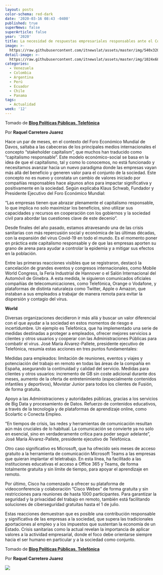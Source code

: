 ```yaml
---
layout: posts
color-schema: red-dark
date: '2020-03-16 08:43 -0400'
published: true
superNews: false
superArticle: false
year: '2020'
title: La necesidad de respuestas empresariales responsables ante el Covid-19
image: >-
  https://raw.githubusercontent.com/itnewslat/assets/master/img/540x320/Mundo-Conectado-p.jpg
detail-image: >-
  https://raw.githubusercontent.com/itnewslat/assets/master/img/1024x680/Mundo-Conectado-g.jpg
categories:
  - Venezuela
  - Colombia
  - Argentina
  - Perú
  - Ecuador
  - Chile
  - Panama
tags:
  - Actualidad
week: '12'
---
```

Tomado de **[Blog Políticas Públicas, Telefónica](https://www.telefonica.com/es/web/public-policy/blog/articulo/-/blogs/la-necesidad-de-respuestas-empresariales-responsables-ante-el-covid-19)**

Por **Raquel Carretero Juarez**


Hace un par de meses, en el contexto del Foro Económico Mundial de Davos, saltaba a las cabeceras de los principales medios internacionales el concepto “stakeholder capitalism”, que muchos han traducido como “capitalismo responsable”. Este modelo económico-social se basa en la idea de que el capitalismo, tal y como lo conocemos, no está funcionado y necesitamos avanzar hacia un nuevo paradigma donde las empresas vayan más allá del beneficio y generen valor para el conjunto de la sociedad. Este concepto no es nuevo y constata un cambio de valores iniciado por compañías responsables hace algunos años para impactar significativa y positivamente en la sociedad. Según explicaba Klaus Schwab, Fundador y Presidente Ejecutivo del Foro Económico Mundial:

“Las empresas tienen que abrazar plenamente el capitalismo responsable, lo que implica no solo maximizar los beneficios, sino utilizar sus capacidades y recursos en cooperación con los gobiernos y la sociedad civil para abordar las cuestiones clave de este decenio”.

Desde finales del año pasado, estamos atravesando una de las crisis sanitarias con más repercusión social y económica de las últimas décadas, con la expansión del virus Covid-19 en todo el mundo. Es el momento poner en práctica este capitalismo responsable y de que las empresas aporten su grano de arena para ayudar a controlar la epidemia y a mitigar sus efectos en la población.

Entre las primeras reacciones visibles que se registraron, destacó la cancelación de grandes eventos y congresos internacionales, como Mobile World Congress, la Feria Industrial de Hannover o el Salón Internacional del Automóvil de Ginebra. A esta medida, le siguieron comunicados oficiales compañías de telecomunicaciones, como Telefónica, Orange o Vodafone, y plataformas de distinta naturaleza como Twitter, Apple o Amazon, que instaban a sus empleados a trabajar de manera remota para evitar la dispersión y contagio del virus.

**World**

Diversas organizaciones decidieron ir más allá y buscar un valor diferencial con el que ayudar a la sociedad en estos momentos de riesgo e incertidumbre. Un ejemplo es Telefónica, que ha implementado una serie de medidas destinadas a proteger a empleados, ofrecer mejores servicios a clientes y otros usuarios y cooperar con las Administraciones Públicas para combatir el virus. José María Álvarez-Pallete, presidente ejecutivo de Telefónica, resumía estas acciones en tres puntos fundamentales:  

Medidas para empleados: limitación de reuniones, eventos y viajes y potenciación del trabajo en remoto en todas las áreas de la compañía en España, asegurando la continuidad y calidad del servicio.
Medidas para clientes y otros usuarios: incremento de GB sin coste adicional durante dos meses, aumento de la oferta de entretenimiento (especialmente contenidos infantiles y deportivos), Movistar Junior para todos los clientes de Fusión, de forma gratuita.

Apoyo a las Administraciones y autoridades públicas, gracias a los servicios de Big Data y procesamiento de Datos. Refuerzo de contenidos educativos, a través de la tecnología y de plataformas de aprendizaje online, como Scolartic o Conecta Empleo.

“En tiempos de crisis, las redes y herramientas de comunicación resultan aún más cruciales de lo habitual. La comunicación se convierte ya no solo en esencial, sino en verdaderamente crítica para poder seguir adelante”, José María Álvarez-Pallete, presidente ejecutivo de Telefónica. 

Otro caso significativo es Microsoft, que ha ofrecido seis meses de acceso gratuito a la herramienta de comunicación Microsoft Teams a las empresas que quieran implantar el teletrabajo. En esta línea, ha facilitado a las instituciones educativas el acceso a Office 365 y Teams, de forma totalmente gratuita y sin límite de tiempo, para apoyar el aprendizaje en remoto.

Por último, Cisco ha comenzado a ofrecer su plataforma de videoconferencia y colaboración “Cisco Webex” de forma gratuita y sin restricciones para reuniones de hasta 1000 participantes. Para garantizar la seguridad y la privacidad del trabajo en remoto, también está facilitando soluciones de ciberseguridad gratuitas hasta el 1 de julio.

Estas reacciones demuestran que es posible una contribución responsable y significativa de las empresas a la sociedad, que supera las tradicionales aportaciones al empleo y a los impuestos que sustentan la economía de un Estado. Crisis sanitarias como la actual revelan la importancia de aplicar valores a la actividad empresarial, donde el foco debe orientarse siempre hacia el ser humano en particular y a la sociedad como conjunto. 

Tomado de **[Blog Políticas Públicas, Telefónica](https://www.telefonica.com/es/web/public-policy/blog/articulo/-/blogs/la-necesidad-de-respuestas-empresariales-responsables-ante-el-covid-19)**

Por **Raquel Carretero Juarez**

<img src="https://tracker.metricool.com/c3po.jpg?hash=56f88a41e39ab42c063cc51676587a04"/>